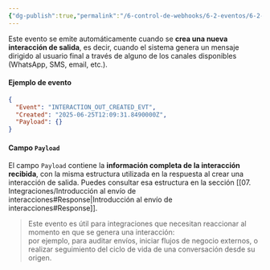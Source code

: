```yaml
---
{"dg-publish":true,"permalink":"/6-control-de-webhooks/6-2-eventos/6-2-2-interaction-out-created-evt/"}
---
```


Este evento se emite automáticamente cuando se **crea una nueva interacción de salida**, es decir, cuando el sistema genera un mensaje dirigido al usuario final a través de alguno de los canales disponibles (WhatsApp, SMS, email, etc.).

#### Ejemplo de evento

```json
{
  "Event": "INTERACTION_OUT_CREATED_EVT",
  "Created": "2025-06-25T12:09:31.8490000Z",
  "Payload": {}
}
```

#### Campo `Payload`

El campo `Payload` contiene la **información completa de la interacción recibida**, con la misma estructura utilizada en la respuesta al crear una interacción de salida. Puedes consultar esa estructura en la sección  [[07. Integraciones/Introducción al envío de interacciones#Response\|Introducción al envío de interacciones#Response]].

> Este evento es útil para integraciones que necesitan reaccionar al momento en que se genera una interacción:  
> por ejemplo, para auditar envíos, iniciar flujos de negocio externos, o realizar seguimiento del ciclo de vida de una conversación desde su origen.

